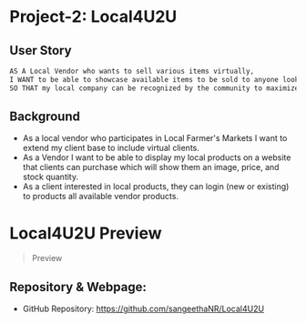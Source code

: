 # Project-2: Local4U2U

## User Story

```md
AS A Local Vendor who wants to sell various items virtually,
I WANT to be able to showcase available items to be sold to anyone looking to buy local items such as produce, Accessories, Clothing or Food
SO THAT my local company can be recognized by the community to maximize my client base
```

## Background
- As a local vendor who participates in Local Farmer's Markets I want to extend my client base to include virtual clients.
- As a Vendor I want to be able to display my local products on a website that clients can purchase which will show them an image, price, and stock quantity.
- As a client interested in local products, they can login (new or existing) to products all available vendor products.


# Local4U2U Preview 
> Preview 

## Repository & Webpage:
- GitHub Repository: https://github.com/sangeethaNR/Local4U2U
